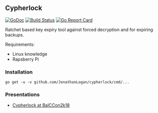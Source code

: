 ## Cypherlock

[![GoDoc](https://img.shields.io/badge/go-documentation-blue.svg?style=flat-square)](https://godoc.org/github.com/JonathanLogan/cypherlock) [![Build Status](https://travis-ci.com/JonathanLogan/cypherlock.svg?branch=master&style=flat-square)](https://travis-ci.org/JonathanLogan/cypherlock) [![Go Report Card](https://goreportcard.com/badge/github.com/JonathanLogan/cypherlock?style=flat-square)](https://goreportcard.com/report/github.com/JonathanLogan/cypherlock)

Ratchet based key expiry tool against forced decryption and for expiring
backups.

Requirements:
 - Linux knowledge
 - Rapsberry Pi

### Installation

```
go get -u -v github.com/JonathanLogan/cypherlock/cmd/...
```


### Presentations

- [Cypherlock at BalCCon2k18](doc/Cypherlock-BalCCon2k18.pdf)

